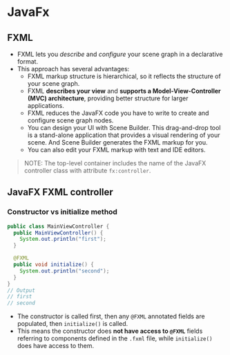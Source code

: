 # JavaFx

## FXML

- FXML lets you _describe_ and _configure_ your scene graph in a declarative format.
- This approach has several advantages:
  - FXML markup structure is hierarchical, so it reflects the structure of your scene graph.
  - FXML **describes your view** and **supports a Model-View-Controller (MVC) architecture**, providing better structure for larger applications.
  - FXML reduces the JavaFX code you have to write to create and configure scene graph nodes.
  - You can design your UI with Scene Builder. This drag-and-drop tool is a stand-alone application that provides a visual rendering of your scene. And Scene Builder generates the FXML markup for you.
  - You can also edit your FXML markup with text and IDE editors.

> NOTE: The top-level container includes the name of the JavaFX controller class with attribute `fx:controller`.

## JavaFX FXML controller

### Constructor vs initialize method

```java
public class MainViewController {
  public MainViewController() {
    System.out.println("first");
  }

  @FXML
  public void initialize() {
    System.out.println("second");
  }
}
// Output
// first
// second
```

- The constructor is called first, then any `@FXML` annotated fields are populated, then `initialize()` is called.
- This means the constructor does **not have access to `@FXML`** fields referring to components defined in the `.fxml` file, while `initialize()` does have access to them.
